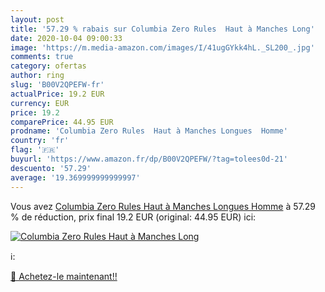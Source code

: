 ```yaml
---
layout: post
title: '57.29 % rabais sur Columbia Zero Rules  Haut à Manches Long'
date: 2020-10-04 09:00:33
image: 'https://m.media-amazon.com/images/I/41ugGYkk4hL._SL200_.jpg'
comments: true
category: ofertas
author: ring
slug: 'B00V2QPEFW-fr'
actualPrice: 19.2 EUR
currency: EUR
price: 19.2
comparePrice: 44.95 EUR
prodname: 'Columbia Zero Rules  Haut à Manches Longues  Homme'
country: 'fr'
flag: '🇫🇷'
buyurl: 'https://www.amazon.fr/dp/B00V2QPEFW/?tag=tolees0d-21'
descuento: '57.29'
average: '19.369999999999997'
---
```


Vous avez [Columbia Zero Rules  Haut à Manches Longues  Homme](https://www.amazon.fr/dp/B00V2QPEFW/?tag=tolees0d-21)  à  57.29 % de réduction, prix final  19.2 EUR (original: 44.95 EUR) ici:

[![Columbia Zero Rules  Haut à Manches Long](https://m.media-amazon.com/images/I/41ugGYkk4hL._SL200_.jpg)](https://www.amazon.fr/dp/B00V2QPEFW/?tag=tolees0d-21)

ℹ️:


[🛒 Achetez-le maintenant!!](https://www.amazon.fr/dp/B00V2QPEFW/?tag=tolees0d-21)
